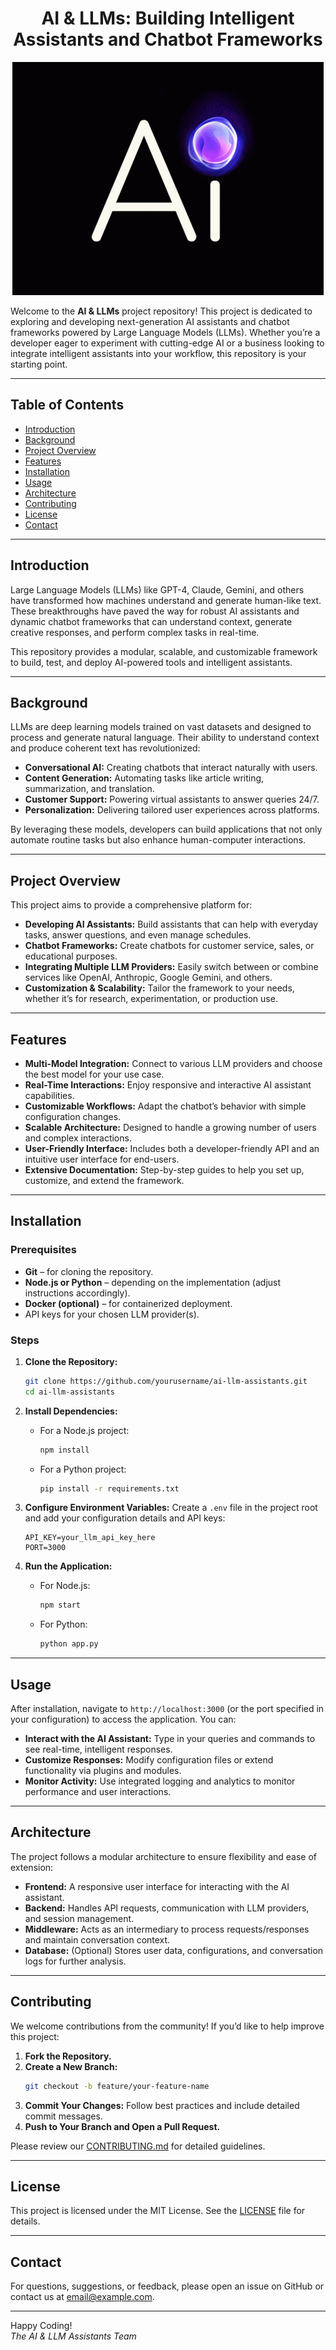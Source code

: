 
<div align="center">
  <h1>AI & LLMs: Building Intelligent Assistants and Chatbot Frameworks</h1>
  <img src="ai.gif" alt="AI Assistant Demo">
</div>


Welcome to the **AI & LLMs** project repository! This project is dedicated to exploring and developing next-generation AI assistants and chatbot frameworks powered by Large Language Models (LLMs). Whether you’re a developer eager to experiment with cutting-edge AI or a business looking to integrate intelligent assistants into your workflow, this repository is your starting point.


---

## Table of Contents
- [Introduction](#introduction)
- [Background](#background)
- [Project Overview](#project-overview)
- [Features](#features)
- [Installation](#installation)
- [Usage](#usage)
- [Architecture](#architecture)
- [Contributing](#contributing)
- [License](#license)
- [Contact](#contact)

---

## Introduction
Large Language Models (LLMs) like GPT-4, Claude, Gemini, and others have transformed how machines understand and generate human-like text. These breakthroughs have paved the way for robust AI assistants and dynamic chatbot frameworks that can understand context, generate creative responses, and perform complex tasks in real-time.

This repository provides a modular, scalable, and customizable framework to build, test, and deploy AI-powered tools and intelligent assistants.

---

## Background
LLMs are deep learning models trained on vast datasets and designed to process and generate natural language. Their ability to understand context and produce coherent text has revolutionized:
- **Conversational AI:** Creating chatbots that interact naturally with users.
- **Content Generation:** Automating tasks like article writing, summarization, and translation.
- **Customer Support:** Powering virtual assistants to answer queries 24/7.
- **Personalization:** Delivering tailored user experiences across platforms.

By leveraging these models, developers can build applications that not only automate routine tasks but also enhance human-computer interactions.

---

## Project Overview
This project aims to provide a comprehensive platform for:
- **Developing AI Assistants:** Build assistants that can help with everyday tasks, answer questions, and even manage schedules.
- **Chatbot Frameworks:** Create chatbots for customer service, sales, or educational purposes.
- **Integrating Multiple LLM Providers:** Easily switch between or combine services like OpenAI, Anthropic, Google Gemini, and others.
- **Customization & Scalability:** Tailor the framework to your needs, whether it’s for research, experimentation, or production use.

---

## Features
- **Multi-Model Integration:** Connect to various LLM providers and choose the best model for your use case.
- **Real-Time Interactions:** Enjoy responsive and interactive AI assistant capabilities.
- **Customizable Workflows:** Adapt the chatbot’s behavior with simple configuration changes.
- **Scalable Architecture:** Designed to handle a growing number of users and complex interactions.
- **User-Friendly Interface:** Includes both a developer-friendly API and an intuitive user interface for end-users.
- **Extensive Documentation:** Step-by-step guides to help you set up, customize, and extend the framework.

---

## Installation

### Prerequisites
- **Git** – for cloning the repository.
- **Node.js or Python** – depending on the implementation (adjust instructions accordingly).
- **Docker (optional)** – for containerized deployment.
- API keys for your chosen LLM provider(s).

### Steps

1. **Clone the Repository:**
   ```bash
   git clone https://github.com/yourusername/ai-llm-assistants.git
   cd ai-llm-assistants
   ```

2. **Install Dependencies:**
   - For a Node.js project:
     ```bash
     npm install
     ```
   - For a Python project:
     ```bash
     pip install -r requirements.txt
     ```

3. **Configure Environment Variables:**
   Create a `.env` file in the project root and add your configuration details and API keys:
   ```dotenv
   API_KEY=your_llm_api_key_here
   PORT=3000
   ```

4. **Run the Application:**
   - For Node.js:
     ```bash
     npm start
     ```
   - For Python:
     ```bash
     python app.py
     ```

---

## Usage
After installation, navigate to `http://localhost:3000` (or the port specified in your configuration) to access the application. You can:

- **Interact with the AI Assistant:** Type in your queries and commands to see real-time, intelligent responses.
- **Customize Responses:** Modify configuration files or extend functionality via plugins and modules.
- **Monitor Activity:** Use integrated logging and analytics to monitor performance and user interactions.

---

## Architecture
The project follows a modular architecture to ensure flexibility and ease of extension:

- **Frontend:** A responsive user interface for interacting with the AI assistant.
- **Backend:** Handles API requests, communication with LLM providers, and session management.
- **Middleware:** Acts as an intermediary to process requests/responses and maintain conversation context.
- **Database:** (Optional) Stores user data, configurations, and conversation logs for further analysis.

---

## Contributing
We welcome contributions from the community! If you’d like to help improve this project:
1. **Fork the Repository.**
2. **Create a New Branch:**
   ```bash
   git checkout -b feature/your-feature-name
   ```
3. **Commit Your Changes:** Follow best practices and include detailed commit messages.
4. **Push to Your Branch and Open a Pull Request.**

Please review our [CONTRIBUTING.md](CONTRIBUTING.md) for detailed guidelines.

---

## License
This project is licensed under the MIT License. See the [LICENSE](LICENSE) file for details.

---

## Contact
For questions, suggestions, or feedback, please open an issue on GitHub or contact us at [email@example.com](mailto:email@example.com).

---

Happy Coding!  
*The AI & LLM Assistants Team*

